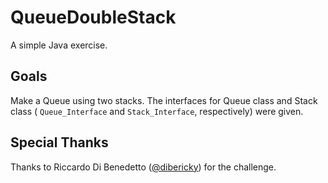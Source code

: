 # QueueDoubleStack 
A simple Java exercise.
## Goals
Make a Queue using two stacks.
The interfaces for Queue class and Stack class ( `Queue_Interface` and `Stack_Interface`, respectively) were given.
## Special Thanks
Thanks to Riccardo Di Benedetto ([@dibericky](https://github.com/dibericky)) for the challenge.
